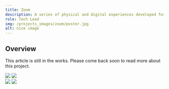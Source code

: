 ```yaml
---
title: Zoom
description: A series of physical and digital experiences developed for Yaku Water Park Museum latest exhibition.
role: Tech Lead
img: /projects_images/zoom/poster.jpg
alt: nice image
---
```


## Overview

This article is still in the works. Please come back soon to read more about this project.

<div class="imgs">
<img src="/projects_images/zoom/img_1.jpg">
<img src="/projects_images/zoom/img_2.jpg">
</div>


<div class="imgs">
<img src="/projects_images/zoom/img_3.jpg">
<img src="/projects_images/zoom/img_4.jpg">
</div>

